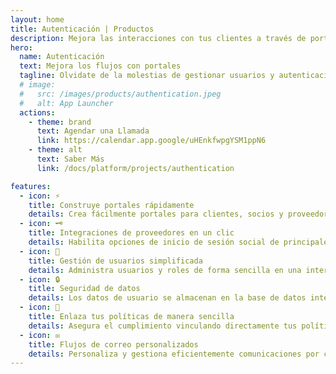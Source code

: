 ```yaml
---
layout: home
title: Autenticación | Productos
description: Mejora las interacciones con tus clientes a través de portales
hero:
  name: Autenticación
  text: Mejora los flujos con portales
  tagline: Olvidate de la molestias de gestionar usuarios y autenticación. Crea portales atractivos que mejoran la interacción con clientes, proveedores, socios y colaboradores.
  # image:
  #   src: /images/products/authentication.jpeg
  #   alt: App Launcher
  actions:
    - theme: brand
      text: Agendar una Llamada
      link: https://calendar.app.google/uHEnkfwpgYSM1ppN6
    - theme: alt
      text: Saber Más
      link: /docs/platform/projects/authentication

features:
  - icon: ⚡
    title: Construye portales rápidamente
    details: Crea fácilmente portales para clientes, socios y proveedores con páginas de registro, autenticación y más.
  - icon: 🗝️
    title: Integraciones de proveedores en un clic
    details: Habilita opciones de inicio de sesión social de principales proveedores como Google, Auth0, GitHub y GitLab con un solo clic.
  - icon: 👥
    title: Gestión de usuarios simplificada
    details: Administra usuarios y roles de forma sencilla en una interfaz de usuario intuitiva y amigable.
  - icon: 🔒
    title: Seguridad de datos
    details: Los datos de usuario se almacenan en la base de datos integrada del portal para garantizar seguridad y darte control total.
  - icon: 📜
    title: Enlaza tus políticas de manera sencilla
    details: Asegura el cumplimiento vinculando directamente tus políticas a la página de registro en la configuración.
  - icon: ✉️
    title: Flujos de correo personalizados
    details: Personaliza y gestiona eficientemente comunicaciones por correo, como registros, actualizaciones de contraseñas y mucho más, de manera sencilla.
---
```


<script setup>
import BannerCta from '@theme/components/banners/BannerCta.vue'
import Footer from '@theme/components/Footer.vue'
import locale from '@theme/../../locales/es'
</script>

<section class="mt-32">
  <BannerCta v-bind="locale.home.sectionBannerCta" />

  <!-- <NewsLetter /> -->

  <Footer v-bind="locale.footer" />
</section>